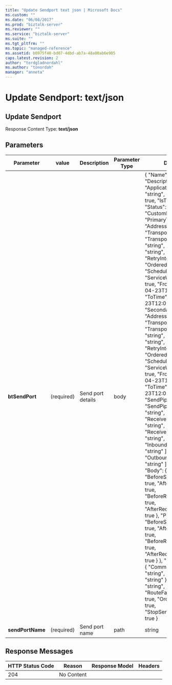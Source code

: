 ```yaml
---
title: "Update Sendport text json | Microsoft Docs"
ms.custom: ""
ms.date: "06/08/2017"
ms.prod: "biztalk-server"
ms.reviewer: ""
ms.service: "biztalk-server"
ms.suite: ""
ms.tgt_pltfrm: ""
ms.topic: "managed-reference"
ms.assetid: b0975f48-bd07-4dbd-ab7a-48a00ab6e905
caps.latest.revision: 2
author: "tordgladnordahl"
ms.author: "tonordah"
manager: "anneta"
---
```

# Update Sendport: text/json
## Update Sendport				
							
  Response Content Type: **text/json**							
							
## Parameters							
							
							
							
Parameter|value  |Description  |Parameter Type|Data Type|							
---------|---------|---------|---------|---------							
**btSendPort** |(required)|Send port details|body|{ "Name": "string", "Description": "string", "ApplicationName": "string", "IsDynamic": true, "IsTwoWay": true, "Status": "string", "CustomData": "string", "PrimaryTransport": { "Address": "string", "TransportType": "string", "TransportTypeData": "string", "SendHandler": "string", "RetryCount": 0, "RetryInterval": 0, "OrderedDelivery": true, "Schedule": { "ServiceWindowEnabled": true, "FromTime": "2017-04-23T12:05:46.036Z", "ToTime": "2017-04-23T12:05:46.036Z" } }, "SecondaryTransport": { "Address": "string", "TransportType": "string", "TransportTypeData": "string", "SendHandler": "string", "RetryCount": 0, "RetryInterval": 0, "OrderedDelivery": true, "Schedule": { "ServiceWindowEnabled": true, "FromTime": "2017-04-23T12:05:46.036Z", "ToTime": "2017-04-23T12:05:46.036Z" } }, "SendPipeline": "string", "SendPipelineData": "string", "ReceivePipeline": "string", "ReceivePipelineData": "string", "InboundTransforms": [ "string" ], "OutboundTransforms": [ "string" ], "Tracking": { "Body": { "BeforeSendPipeline": true, "AfterSendPipeline": true, "BeforeReceivePipeline": true, "AfterReceivePipeline": true }, "Property": { "BeforeSendPipeline": true, "AfterSendPipeline": true, "BeforeReceivePipeline": true, "AfterReceivePipeline": true } }, "EncryptionCert": { "CommonName": "string", "Thumbprint": "string" }, "Filter": "string", "Priority": 0, "RouteFailedMessage": true, "OrderedDelivery": true, "StopSendingOnFailure": true } |  							
**sendPortName** |(required)|Send port name|path|string|							
						
							
## Response Messages							
							
							
HTTP Status Code  |Reason  |Response Model  |Headers  							
---------|---------|---------|---------							
204     |  No Content       |         |        |							
